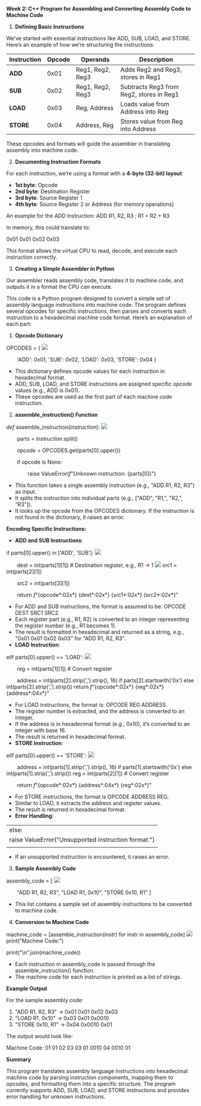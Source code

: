 **Week 2: C++ Program for Assembling and Converting Assembly Code to Machine Code** 

1. **Defining Basic Instructions** 

We’ve started with essential instructions like ADD, SUB, LOAD, and STORE. Here’s an example of how we’re structuring the instructions: 



|**Instruction** |**Opcode** |**Operands** |**Description** |
| - | - | - | - |
|**ADD** |0x01 |Reg1, Reg2, Reg3 |Adds Reg2 and Reg3, stores in Reg1 |
|**SUB** |0x02 |Reg1, Reg2, Reg3 |Subtracts Reg3 from Reg2, stores in Reg1 |
|**LOAD** |0x03 |Reg, Address |Loads value from Address into Reg |
|**STORE** |0x04 |Address, Reg |Stores value from Reg into Address |

These opcodes and formats will guide the assembler in translating assembly into machine code. 

2. **Documenting Instruction Formats** 

For each instruction, we’re using a format with a **4-byte (32-bit) layout**: 

- **1st byte**: Opcode 
- **2nd byte**: Destination Register 
- **3rd byte**: Source Register 1 
- **4th byte**: Source Register 2 or Address (for memory operations) 

An example for the ADD instruction: ADD R1, R2, R3  ; R1 = R2 + R3 

In memory, this could translate to: 

0x01 0x01 0x02 0x03 

This format allows the virtual CPU to read, decode, and execute each instruction correctly. 

3. **Creating a Simple Assembler in Python** 

Our assembler reads assembly code, translates it to machine code, and outputs it in a format the CPU can execute. 

This code is a Python program designed to convert a simple set of assembly language instructions into machine code. The program defines several opcodes for specific instructions, then parses and converts each instruction to a hexadecimal machine code format. Here’s an explanation of each part: 

1. **Opcode Dictionary** 

OPCODES = { ![](Aspose.Words.cff4caaf-38ab-4a05-a8a1-fe4042e794f8.001.png)

`    `'ADD': *0x*01,     'SUB': *0x*02,     'LOAD': *0x*03,     'STORE': *0x*04 } 

- This dictionary defines opcode values for each instruction in hexadecimal format. 
- ADD, SUB, LOAD, and STORE instructions are assigned specific opcode values (e.g., ADD is 0x01). 
- These opcodes are used as the first part of each machine code instruction. 
2. **assemble\_instruction() Function** 

*def* assemble\_instruction(*instruction*): ![](Aspose.Words.cff4caaf-38ab-4a05-a8a1-fe4042e794f8.002.png)

`    `parts = *instruction*.split() 

`    `opcode = OPCODES.get(parts[0].upper()) 

`    `if opcode is None: 

`        `raise ValueError(*f*"Unknown instruction: {parts[0]}") 

- This function takes a single assembly instruction (e.g., "ADD R1, R2, R3") as input. 
- It splits the instruction into individual parts (e.g., ["ADD", "R1,", "R2,", "R3"]). 
- It looks up the opcode from the OPCODES dictionary. If the instruction is not found in the dictionary, it raises an error. 

**Encoding Specific Instructions:** 

- **ADD and SUB Instructions**: 

if parts[0].upper() in ['ADD', 'SUB']: ![](Aspose.Words.cff4caaf-38ab-4a05-a8a1-fe4042e794f8.003.png)

`    `dest = int(parts[1][1])  # Destination register, e.g., R1 -> 1 ![](Aspose.Words.cff4caaf-38ab-4a05-a8a1-fe4042e794f8.004.png)    src1 = int(parts[2][1]) 

`    `src2 = int(parts[3][1]) 

`    `return *f*"{opcode*:02x*} {dest*:02x*} {src1*:02x*} {src2*:02x*}" 

- For ADD and SUB instructions, the format is assumed to be: OPCODE DEST SRC1 SRC2. 
- Each register part (e.g., R1, R2) is converted to an integer representing the register number (e.g., R1 becomes 1). 
- The result is formatted in hexadecimal and returned as a string, e.g., "0x01 0x01 0x02 0x03" for "ADD R1, R2, R3". 
- **LOAD Instruction**: 

elif parts[0].upper() == 'LOAD': ![](Aspose.Words.cff4caaf-38ab-4a05-a8a1-fe4042e794f8.005.png)

`    `reg = int(parts[1][1])  # Convert register 

`    `address = int(parts[2].strip(',').strip(), 16) if parts[2].startswith('0x') else int(parts[2].strip(',').strip())     return *f*"{opcode*:02x*} {reg*:02x*} {address*:04x*}" 

- For LOAD instructions, the format is: OPCODE REG ADDRESS. 
- The register number is extracted, and the address is converted to an integer. 
- If the address is in hexadecimal format (e.g., 0x10), it’s converted to an integer with base 16. 
- The result is returned in hexadecimal format. 
- **STORE Instruction**: 

elif parts[0].upper() == 'STORE': ![](Aspose.Words.cff4caaf-38ab-4a05-a8a1-fe4042e794f8.006.png)

`    `address = int(parts[1].strip(',').strip(), 16) if parts[1].startswith('0x') else int(parts[1].strip(',').strip())     reg = int(parts[2][1])  # Convert register 

`    `return *f*"{opcode*:02x*} {address*:04x*} {reg*:02x*}" 

- For STORE instructions, the format is OPCODE ADDRESS REG. 
- Similar to LOAD, it extracts the address and register values. 
- The result is returned in hexadecimal format. 
- **Error Handling**: 



||
| :- |
|else: |
|raise ValueError("Unsupported instruction format.") |
||
- If an unsupported instruction is encountered, it raises an error. 
3. **Sample Assembly Code** 

assembly\_code = [ ![](Aspose.Words.cff4caaf-38ab-4a05-a8a1-fe4042e794f8.007.png)

`    `"ADD R1, R2, R3",     "LOAD R1, 0x10",     "STORE 0x10, R1" ] 

- This list contains a sample set of assembly instructions to be converted to machine code. 
4. **Conversion to Machine Code** 

machine\_code = [assemble\_instruction(instr) for instr in assembly\_code] ![](Aspose.Words.cff4caaf-38ab-4a05-a8a1-fe4042e794f8.008.png)print("Machine Code:") 

print("\n".join(machine\_code)) 

- Each instruction in assembly\_code is passed through the assemble\_instruction() function. 
- The machine code for each instruction is printed as a list of strings. 

**Example Output** 

For the sample assembly code: 

1. "ADD R1, R2, R3" → 0x01 0x01 0x02 0x03
1. "LOAD R1, 0x10" → 0x03 0x01 0x0010
1. "STORE 0x10, R1" → 0x04 0x0010 0x01

The output would look like: 

Machine Code: 01 01 02 03 03 01 0010 04 0010 01 

**Summary** 

This program translates assembly language instructions into hexadecimal machine code by parsing instruction components, mapping them to opcodes, and formatting them into a specific structure. The program currently supports ADD, SUB, LOAD, and STORE instructions and provides error handling for unknown instructions. 
